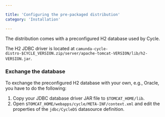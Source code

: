 ```yaml
---

title: 'Configuring the pre-packaged distribution'
category: 'Installation'

---
```


The distribution comes with a preconfigured H2 database used by Cycle.

The H2 JDBC driver is located at `camunda-cycle-distro-$CYCLE_VERSION.zip/server/apache-tomcat-VERSION/lib/h2-VERSION.jar`.

### Exchange the database

To exchange the preconfigured H2 database with your own, e.g., Oracle, you have to do the following:

1.  Copy your JDBC database driver JAR file to `$TOMCAT_HOME/lib`.
2.  Open `$TOMCAT_HOME/webapps/cycle/META-INF/context.xml` and edit the properties of the `jdbc/CycleDS` datasource definition.

